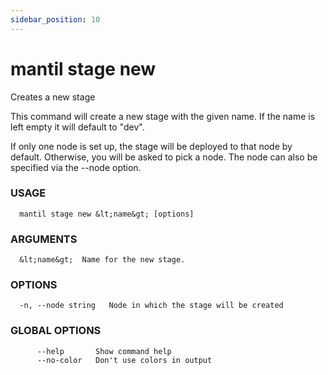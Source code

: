 ```yaml
---
sidebar_position: 10
---
```


# mantil stage new

Creates a new stage

This command will create a new stage with the given name.
If the name is left empty it will default to "dev".

If only one node is set up, the stage will be deployed to that node by default.
Otherwise, you will be asked to pick a node. The node can also be specified via the --node option.

### USAGE
```
  mantil stage new &lt;name&gt; [options]
```
### ARGUMENTS
```
  &lt;name&gt;  Name for the new stage.
```
### OPTIONS
```
  -n, --node string   Node in which the stage will be created
```
### GLOBAL OPTIONS
```
      --help       Show command help
      --no-color   Don't use colors in output
```

